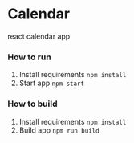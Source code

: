 # Calendar
react calendar app

### How to run
1. Install requirements `npm install`
2. Start app `npm start`

### How to build
1. Install requirements `npm install`
2. Build  app `npm run build`
